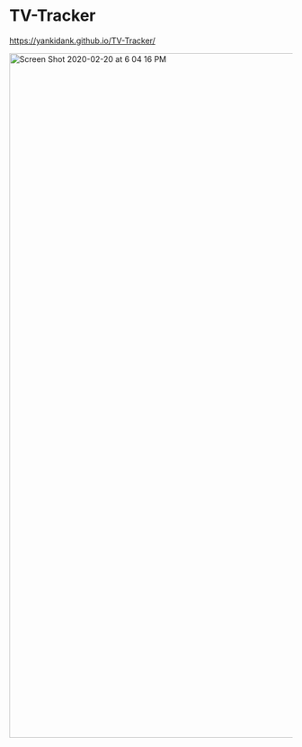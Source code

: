 # TV-Tracker

https://yankidank.github.io/TV-Tracker/


<img width="1217" alt="Screen Shot 2020-02-20 at 6 04 16 PM" src="https://user-images.githubusercontent.com/55672481/74997760-c8e44d00-540b-11ea-8b57-00ccd48807d2.png">
